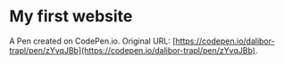 # My first website

A Pen created on CodePen.io. Original URL: [https://codepen.io/dalibor-trapl/pen/zYvqJBb](https://codepen.io/dalibor-trapl/pen/zYvqJBb).


